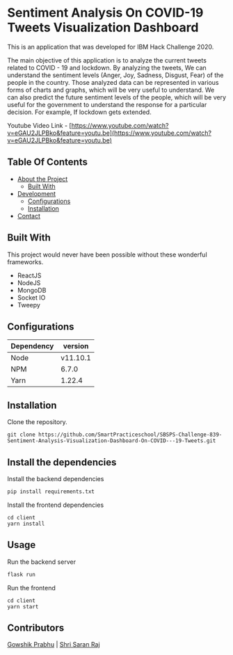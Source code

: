 # Sentiment Analysis On COVID-19 Tweets Visualization Dashboard

This is an application that was developed for IBM Hack Challenge 2020.

The main objective of this application is to analyze the current tweets related to COVID - 19 and lockdown. By analyzing the tweets, We can understand the sentiment levels (Anger, Joy, Sadness, Disgust, Fear) of the people in the country. Those analyzed data can be represented in various forms of charts and graphs, which will be very useful to understand. We can also predict the future sentiment levels of the people, which will be very useful for the government to understand the response for a particular decision. For example, If lockdown gets extended. 

Youtube Video Link - [https://www.youtube.com/watch?v=eGAU2JLPBko&feature=youtu.be](https://www.youtube.com/watch?v=eGAU2JLPBko&feature=youtu.be)

## Table Of Contents
 - [About the Project]()
    - [Built With](#builtwith)
 - [Development]()
   - [Configurations](#configurations)
   - [Installation](#installation)
 - [Contact](#contact)



## Built With

This project would never have been possible without these wonderful frameworks.

- ReactJS
- NodeJS
- MongoDB
- Socket IO
- Tweepy


## Configurations

Dependency | version 
--- | --- | 
Node | v11.10.1
NPM | 6.7.0
Yarn | 1.22.4

## Installation

Clone the repository.

```
git clone https://github.com/SmartPracticeschool/SBSPS-Challenge-839-Sentiment-Analysis-Visualization-Dashboard-On-COVID---19-Tweets.git
```

## Install the dependencies

Install the backend dependencies

```bash
pip install requirements.txt
```

Install the frontend dependencies

```
cd client
yarn install
```

## Usage

Run the backend server
```python
flask run
```

Run the frontend 
```
cd client
yarn start
```

## Contributors
[Gowshik Prabhu](https://github.com/GowshikPrabhu) | [Shri Saran Raj](https://github.com/saranrajshri)

